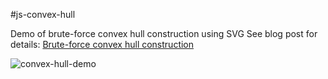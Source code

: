 #js-convex-hull

Demo of brute-force convex hull construction using SVG
See blog post for details: [Brute-force convex hull construction](http://semisignal.com/?p=6236)

![convex-hull-demo](http://semisignal.com/uploaded_images/convex-hull-construct-demo.png)
